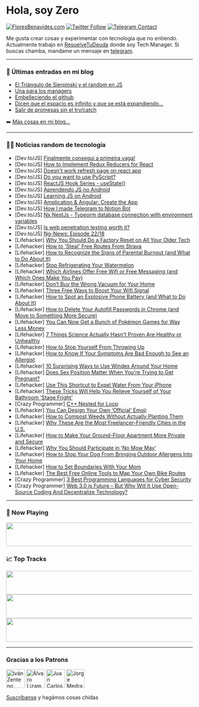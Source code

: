 # Hola, soy Zero

[![FloresBenavides.com](https://img.shields.io/website?down_message=oops&label=MiBlog&style=for-the-badge&up_message=online&url=https%3A%2F%2Ffloresbenavides.com)](https://floresbenavides.com) [![Twitter Follow](https://img.shields.io/twitter/follow/ZeroDragon?color=%231DA1F2&label=Follow&logo=twitter&logoColor=ffffff&style=for-the-badge)](https://twitter.com/zerodragon) [![Telegram Contact](https://img.shields.io/badge/escr%C3%ADbeme-ZeroDragon-%2326A5E4?style=for-the-badge&logo=telegram)](https://t.me/zerodragon)

Me gusta crear cosas y experimentar con tecnología que no entiendo.
Actualmente trabajo en [ResuelveTuDeuda](http://github.com/resuelve) donde soy Tech Manager.
Si buscas chamba, mandame un mensaje en [telegram](https://t.me/zerodragon).

---

### 📕 Últimas entradas en mi blog
<!-- BLOG-POST-LIST:START -->
- [El Triángulo de Sierpinski y el random en JS](https://floresbenavides.com/el-triangulo-de-sierpinski-y-el-random-en-js/)
- [Una para los managers](https://floresbenavides.com/una-para-los-managers/)
- [Embelleciendo el github](https://floresbenavides.com/embelleciendo-el-github/)
- [Dicen que el espacio es infinito y que se está expandiendo…](https://floresbenavides.com/dicen-que-el-espacio-es-infinito-y-que-se-esta-expandiendo/)
- [Salir de promesas sin el try/catch](https://floresbenavides.com/salir-de-promesas-sin-el-try-catch/)
<!-- BLOG-POST-LIST:END -->

➡️ [Más cosas en mi blog...](https://floresbenavides.com)

---

### 👨‍💻 Noticias random de tecnología
<!-- TECH-POSTS:START -->
- [Dev.to/JS] [Finalmente consegui a primeira vaga!](https://dev.to/fabiodeandrade/finalmente-consegui-a-primeira-vaga-4240)
- [Dev.to/JS] [How to Implement Redux Reducers for React](https://dev.to/asayerio_techblog/how-to-implement-redux-reducers-for-react-5fak)
- [Dev.to/JS] [Doesn&#39;t work refresh page on react app](https://dev.to/blkdot/doesnt-work-refresh-page-on-react-app-1j72)
- [Dev.to/JS] [Do you want to use PyScript?](https://dev.to/jmau111/do-you-want-to-use-pyscript-4f6k)
- [Dev.to/JS] [ReactJS Hook Series - useState&lpar;&rpar;](https://dev.to/mertcannkocerr/reactjs-hook-series-usestate-4acc)
- [Dev.to/JS] [Aprendendo JS no Android](https://dev.to/hnrq-br/aprendendo-js-no-android-1bdl)
- [Dev.to/JS] [Learning JS on Android](https://dev.to/hnrq/learning-js-on-android-58eg)
- [Dev.to/JS] [Amplication &amp; Angular: Create the App](https://dev.to/amplication/amplication-angular-create-the-app-4dl2)
- [Dev.to/JS] [How I made Telegram to Notion Bot](https://dev.to/franpcode/how-i-made-telegram-to-notion-bot-c2o)
- [Dev.to/JS] [Nx NestJs - Typeorm database connection with environment variables](https://dev.to/ipreda/nx-nestjs-typeorm-database-connection-with-environment-variables-1na6)
- [Dev.to/JS] [Is web penetration testing worth it?](https://dev.to/intesar/is-web-penetration-testing-worth-it-nmh)
- [Dev.to/JS] [Ng-News: Episode 22/18](https://dev.to/rainerhahnekamp/ng-news-episode-2218-586h)
- [Lifehacker] [Why You Should Do a Factory Reset on All Your Older Tech](https://lifehacker.com/why-you-should-do-a-factory-reset-on-all-your-older-tec-1848899346)
- [Lifehacker] [How to &#39;Steal&#39; Free Routes From Strava](https://lifehacker.com/how-to-steal-free-routes-from-strava-1848900774)
- [Lifehacker] [How to Recognize the Signs of Parental Burnout &lpar;and What to Do About It&rpar;](https://lifehacker.com/how-to-recognize-the-signs-of-parental-burnout-and-wha-1848900468)
- [Lifehacker] [Stop Refrigerating Your Watermelon](https://lifehacker.com/stop-refrigerating-your-watermelon-1848900347)
- [Lifehacker] [Which Airlines Offer Free Wifi or Free Messaging &lpar;and Which Ones Make You Pay&rpar;](https://lifehacker.com/which-airlines-offer-free-wifi-or-free-messaging-and-w-1848899990)
- [Lifehacker] [Don’t Buy the Wrong Vacuum for Your Home](https://lifehacker.com/don-t-buy-the-wrong-vacuum-for-your-home-1848899622)
- [Lifehacker] [Three Free Ways to Boost Your Wifi Signal](https://lifehacker.com/three-free-ways-to-boost-your-wifi-signal-1848900141)
- [Lifehacker] [How to Spot an Explosive Phone Battery &lpar;and What to Do About It&rpar;](https://lifehacker.com/how-to-spot-an-explosive-phone-battery-and-what-to-do-1848899784)
- [Lifehacker] [How to Delete Your Autofill Passwords in Chrome &lpar;and Move to Something More Secure&rpar;](https://lifehacker.com/how-to-delete-your-autofill-passwords-in-chrome-and-mo-1848897217)
- [Lifehacker] [You Can Now Get a Bunch of Pokémon Games for Way Less Money](https://lifehacker.com/you-can-now-get-a-bunch-of-pokemon-games-for-way-less-m-1848899521)
- [Lifehacker] [7 Things Science Actually Hasn&#39;t Proven Are Healthy or Unhealthy](https://lifehacker.com/7-things-science-actually-hasnt-proven-are-healthy-or-u-1848893489)
- [Lifehacker] [How to Stop Yourself From Throwing Up](https://lifehacker.com/how-to-stop-yourself-from-throwing-up-1848893119)
- [Lifehacker] [How to Know If Your Symptoms Are Bad Enough to See an Allergist](https://lifehacker.com/how-to-know-if-your-symptoms-are-bad-enough-to-see-an-a-1848893822)
- [Lifehacker] [10 Surprising Ways to Use Windex Around Your Home](https://lifehacker.com/10-surprising-ways-to-use-windex-around-your-home-1848890775)
- [Lifehacker] [Does Sex Position Matter When You&#39;re Trying to Get Pregnant?](https://lifehacker.com/does-sex-position-matter-when-youre-trying-to-get-pregn-1848839836)
- [Lifehacker] [Use This Shortcut to Expel Water From Your iPhone](https://lifehacker.com/use-this-shortcut-to-expel-water-from-your-iphone-1848897129)
- [Lifehacker] [These Tricks Will Help You Relieve Yourself of Your Bathroom ‘Stage Fright’](https://lifehacker.com/these-tricks-will-help-you-relieve-yourself-of-your-bat-1848892835)
- [Crazy Programmer] [C++ Nested for Loop](https://www.thecrazyprogrammer.com/2022/05/c-nested-for-loop.html)
- [Lifehacker] [You Can Design Your Own ‘Official’ Emoji](https://lifehacker.com/you-can-design-your-own-official-emoji-1848880624)
- [Lifehacker] [How to Compost Weeds Without Actually Planting Them](https://lifehacker.com/how-to-compost-weeds-without-actually-planting-them-1848880652)
- [Lifehacker] [Why These Are the Most Freelancer-Friendly Cities in the U.S.](https://lifehacker.com/why-these-are-the-most-freelancer-friendly-cities-in-th-1848880660)
- [Lifehacker] [How to Make Your Ground-Floor Apartment More Private and Secure](https://lifehacker.com/how-to-make-your-ground-floor-apartment-more-private-an-1848880558)
- [Lifehacker] [Why You Should Participate in ‘No Mow May’](https://lifehacker.com/why-you-should-participate-in-no-mow-may-1848880512)
- [Lifehacker] [How to Stop Your Dog From Bringing Outdoor Allergens Into Your Home](https://lifehacker.com/how-to-stop-your-dog-from-bringing-outdoor-allergens-in-1848880261)
- [Lifehacker] [How to Set Boundaries With Your Mom](https://lifehacker.com/how-to-set-boundaries-with-your-mom-1848893283)
- [Lifehacker] [The Best Free Online Tools to Map Your Own Bike Routes](https://lifehacker.com/the-best-free-online-tools-to-map-your-own-bike-routes-1848892049)
- [Crazy Programmer] [3 Best Programming Languages for Cyber Security](https://www.thecrazyprogrammer.com/2022/04/programming-languages-for-cyber-security.html)
- [Crazy Programmer] [Web 3.0 is Future – But Why Will It Use Open-Source Coding And Decentralize Technology?](https://www.thecrazyprogrammer.com/2022/04/web-3-0.html)<!-- TECH-POSTS:END -->

---

### 🎵 Now Playing
<a href="https://spotify-now-playing-dun.vercel.app/now-playing?open"><img src="https://spotify-now-playing-dun.vercel.app/now-playing" width="540" height="64"></a>

### 📈 Top Tracks
<a href="https://spotify-now-playing-dun.vercel.app/top-tracks?i=1&open"><img src="https://spotify-now-playing-dun.vercel.app/top-tracks?i=1" width="540" height="64"></a>
<a href="https://spotify-now-playing-dun.vercel.app/top-tracks?i=2&open"><img src="https://spotify-now-playing-dun.vercel.app/top-tracks?i=2" width="540" height="64"></a>
<a href="https://spotify-now-playing-dun.vercel.app/top-tracks?i=3&open"><img src="https://spotify-now-playing-dun.vercel.app/top-tracks?i=3" width="540" height="64"></a>

---

### Gracias a los Patrons
[<img src="https://avatars.githubusercontent.com/u/243380?v=4" alt="Iván Zenteno" width="50px">](https://github.com/k001) [<img src="https://avatars.githubusercontent.com/u/19955639?v=4" alt="Álvaro Lizama" width="50px">](https://github.com/alvarolizama) [<img src="https://avatars.githubusercontent.com/u/2718753?v=4" alt="Juan Carlos Ruiz" width="50px">](https://github.com/JuanCrg90) [<img src="https://avatars.githubusercontent.com/u/37025?v=4" alt="Jorge Medrano" width="50px">](https://github.com/h1pp1e) 

[Suscríbanse](https://www.patreon.com/zerodragon) y hagámos cosas chidas
